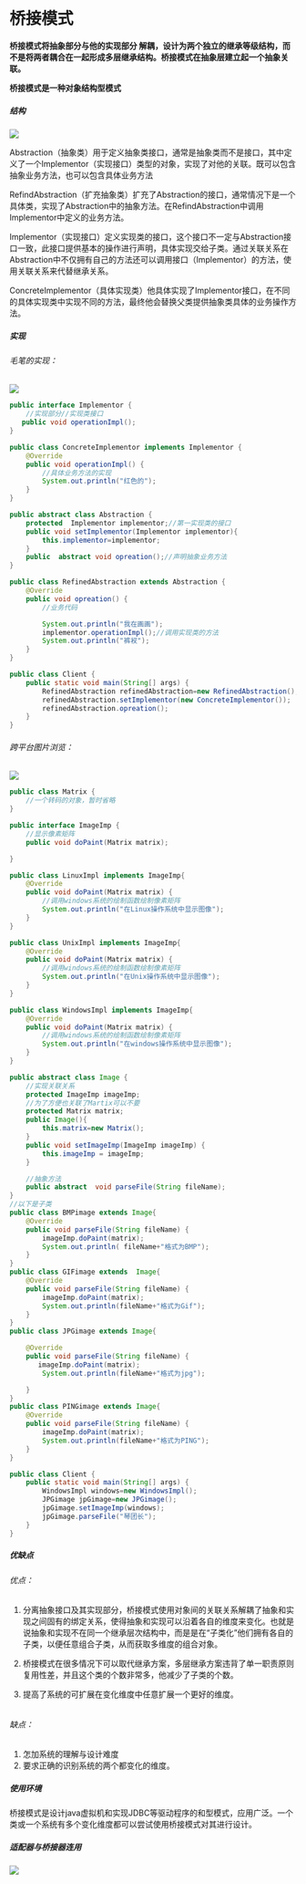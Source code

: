 # 桥接模式



**桥接模式将抽象部分与他的实现部分 解耦，设计为两个独立的继承等级结构，而不是将两者耦合在一起形成多层继承结构。桥接模式在抽象层建立起一个抽象关联。**

**桥接模式是一种对象结构型模式**

##### 结构

![](../../../../../../../../../image/structuralpattern/4-桥接模式结构图.png)

Abstraction（抽象类）用于定义抽象类接口，通常是抽象类而不是接口，其中定义了一个Implementor（实现接口）类型的对象，实现了对他的关联。既可以包含抽象业务方法，也可以包含具体业务方法

RefindAbstraction（扩充抽象类）扩充了Abstraction的接口，通常情况下是一个具体类，实现了Abstraction中的抽象方法。在RefindAbstraction中调用Implementor中定义的业务方法。

Implementor（实现接口）定义实现类的接口，这个接口不一定与Abstraction接口一致，此接口提供基本的操作进行声明，具体实现交给子类。通过关联关系在Abstraction中不仅拥有自己的方法还可以调用接口（Implementor）的方法，使用关联关系来代替继承关系。

ConcreteImplementor（具体实现类）他具体实现了Implementor接口，在不同的具体实现类中实现不同的方法，最终他会替换父类提供抽象类具体的业务操作方法。



##### 实现

###### *毛笔的实现*：

![](../../../../../../../../../image/structuralpattern/5-桥接模式的实现.png)

```java
public interface Implementor {
    //实现部分//实现类接口
   public void operationImpl();
}

public class ConcreteImplementor implements Implementor {
    @Override
    public void operationImpl() {
        //具体业务方法的实现
        System.out.println("红色的");
    }
}

```

```java
public abstract class Abstraction {
    protected  Implementor implementor;//第一实现类的接口
    public void setImplementor(Implementor implementor){
        this.implementor=implementor;
    }
    public  abstract void opreation();//声明抽象业务方法
}
```

```java
public class RefinedAbstraction extends Abstraction {
    @Override
    public void opreation() {
        //业务代码

        System.out.println("我在画画");
        implementor.operationImpl();//调用实现类的方法
        System.out.println("裤衩");
    }
}

public class Client {
    public static void main(String[] args) {
        RefinedAbstraction refinedAbstraction=new RefinedAbstraction();
        refinedAbstraction.setImplementor(new ConcreteImplementor());
        refinedAbstraction.opreation();
    }
}

```

###### *跨平台图片浏览*：

![](../../../../../../../../../image/structuralpattern/6-桥接模式的实现案例.png)

```java
public class Matrix {
    //一个转码的对象，暂时省略
}
```

```java
public interface ImageImp {
    //显示像素矩阵
    public void doPaint(Matrix matrix);

}

public class LinuxImpl implements ImageImp{
    @Override
    public void doPaint(Matrix matrix) {
        //调用windows系统的绘制函数绘制像素矩阵
        System.out.println("在Linux操作系统中显示图像");
    }
}

public class UnixImpl implements ImageImp{
    @Override
    public void doPaint(Matrix matrix) {
        //调用windows系统的绘制函数绘制像素矩阵
        System.out.println("在Unix操作系统中显示图像");
    }
}

public class WindowsImpl implements ImageImp{
    @Override
    public void doPaint(Matrix matrix) {
        //调用windows系统的绘制函数绘制像素矩阵
        System.out.println("在windows操作系统中显示图像");
    }
}

```

```java
public abstract class Image {
    //实现关联关系
    protected ImageImp imageImp;
    //为了方便也关联了Martix可以不要
    protected Matrix matrix;
    public Image(){
        this.matrix=new Matrix();
    }
    public void setImageImp(ImageImp imageImp) {
        this.imageImp = imageImp;
    }

    //抽象方法
    public abstract  void parseFile(String fileName);
}
//以下是子类
public class BMPimage extends Image{
    @Override
    public void parseFile(String fileName) {
        imageImp.doPaint(matrix);
        System.out.println( fileName+"格式为BMP");
    }
}
public class GIFimage extends  Image{
    @Override
    public void parseFile(String fileName) {
        imageImp.doPaint(matrix);
        System.out.println(fileName+"格式为Gif");
    }
}
public class JPGimage extends Image{

    @Override
    public void parseFile(String fileName) {
       imageImp.doPaint(matrix);
        System.out.println(fileName+"格式为jpg");

    }
}
public class PINGimage extends Image{
    @Override
    public void parseFile(String fileName) {
        imageImp.doPaint(matrix);
        System.out.println(fileName+"格式为PING");
    }
}

```

```java
public class Client {
    public static void main(String[] args) {
        WindowsImpl windows=new WindowsImpl();
        JPGimage jpGimage=new JPGimage();
        jpGimage.setImageImp(windows);
        jpGimage.parseFile("琴团长");
    }
}
```

##### 优缺点

###### 优点：

1. 分离抽象接口及其实现部分，桥接模式使用对象间的关联关系解耦了抽象和实现之间固有的绑定关系，使得抽象和实现可以沿着各自的维度来变化。也就是说抽象和实现不在同一个继承层次结构中，而是是在“子类化”他们拥有各自的子类，以便任意组合子类，从而获取多维度的组合对象。

2. 桥接模式在很多情况下可以取代继承方案，多层继承方案违背了单一职责原则复用性差，并且这个类的个数非常多，他减少了子类的个数。

3. 提高了系统的可扩展在变化维度中任意扩展一个更好的维度。

   ###### 

###### *缺点：*

1. 怎加系统的理解与设计难度
2. 要求正确的识别系统的两个都变化的维度。

##### 使用环境

桥接模式是设计java虚拟机和实现JDBC等驱动程序的和型模式，应用广泛。一个类或一个系统有多个变化维度都可以尝试使用桥接模式对其进行设计。

##### 适配器与桥接器连用

![](../../../../../../../../../image/structuralpattern/7-桥接与适配模式连用.png)

